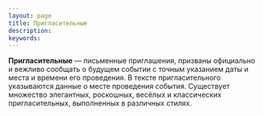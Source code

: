 ```yaml
---
layout: page
title: Пригласительные
description:
keywords:
---
```





**Пригласительные** — письменные приглашения, призваны официально и вежливо сообщать о будущем событии с точным указанием даты и места и времени его проведения. В тексте пригласительного указываются данные о месте проведения события. Существует множество элегантных, роскошных, весёлых и классических пригласительных, выполненных в различных стилях.
